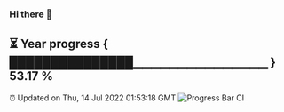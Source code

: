 ### Hi there 👋
⏳ Year progress { ███████████████▁▁▁▁▁▁▁▁▁▁▁▁▁▁▁ } 53.17 %
---
⏰ Updated on Thu, 14 Jul 2022 01:53:18 GMT
![Progress Bar CI](https://github.com/liununu/liununu/workflows/Progress%20Bar%20CI/badge.svg)
